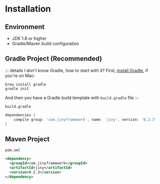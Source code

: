 # Installation

## Environment

- JDK 1.8 or higher
- Gradle/Maven build configuration

## Gradle Project (Recommended)

::: details I don't know Gradle, how to start with it?
First, [install Gradle](https://gradle.org/install/), if you're on Mac:
```shell script
brew install gradle
gradle init
```
And then you have a Gradle build template with `build.gradle` file
:::

`build.gradle`

```groovy
dependencies {
    compile group: 'com.jinyframework', name: 'jiny', version: '0.2.3'
}
```

## Maven Project

`pom.xml`

```xml
<dependency>
  <groupId>com.jinyframework</groupId>
  <artifactId>jiny</artifactId>
  <version>0.2.3</version>
</dependency>
```
